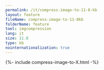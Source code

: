 ```yaml
---
permalink: /it/compress-image-to-11-8-kb
layout: feature
fileName: compress-image-to-11-8kb
folderName: feature
tool: imgcompression
lang: it
size: 11.8
type: kb
nointernationalization: true
---
```

{%- include compress-image-to-X.html -%}
      